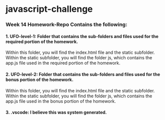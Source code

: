 # javascript-challenge
### Week 14 Homework-Repo Contains the following:

#### 1. UFO-level-1:  Folder that contains the sub-folders and files used for the required portion of the homework.
Within this folder, you will find the index.html file and the static subfolder. Within the static subfolder, you 
will find the folder js, which contains the app.js file used in the required portion of the homework.

#### 2. UFO-level-2:  Folder that contains the sub-folders and files used for the bonus portion of the homework.
Within this folder, you will find the index.html file and the static subfolder. Within the static subfolder, you 
will find the folder js, which contains the app.js file used in the bonus portion of the homework.

#### 3. .vscode:  I believe this was system generated.


